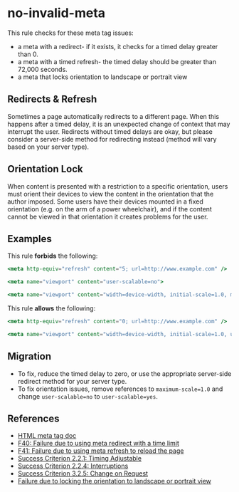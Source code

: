 # no-invalid-meta

This rule checks for these meta tag issues:

- a meta with a redirect- if it exists, it checks for a timed delay greater than 0.
- a meta with a timed refresh- the timed delay should be greater than 72,000 seconds.
- a meta that locks orientation to landscape or portrait view

## Redirects & Refresh

Sometimes a page automatically redirects to a different page. When this happens after a timed delay, it is an unexpected change of context that may interrupt the user. Redirects without timed delays are okay, but please consider a server-side method for redirecting instead (method will vary based on your server type).

## Orientation Lock

When content is presented with a restriction to a specific orientation, users must orient their devices to view the content in the orientation that the author imposed. Some users have their devices mounted in a fixed orientation (e.g. on the arm of a power wheelchair), and if the content cannot be viewed in that orientation it creates problems for the user.

## Examples

This rule **forbids** the following:

```hbs
<meta http-equiv="refresh" content="5; url=http://www.example.com" />
```

```hbs
<meta name="viewport" content="user-scalable=no">
```

```hbs
<meta name="viewport" content="width=device-width, initial-scale=1.0, maximum-scale=1.0">
```

This rule **allows** the following:

```hbs
<meta http-equiv="refresh" content="0; url=http://www.example.com" />
```

```hbs
<meta name="viewport" content="width=device-width, initial-scale=1.0, user-scalable=yes">
```

## Migration

- To fix, reduce the timed delay to zero, or use the appropriate server-side redirect method for your server type.
- To fix orientation issues, remove references to `maximum-scale=1.0` and change `user-scalable=no` to `user-scalable=yes`.

## References

- [HTML meta tag doc](https://www.w3schools.com/tags/tag_meta.asp)
- [F40: Failure due to using meta redirect with a time limit](https://www.w3.org/WAI/WCAG21/Techniques/failures/F40)
- [F41: Failure due to using meta refresh to reload the page](https://www.w3.org/WAI/WCAG21/Techniques/failures/F41)
- [Success Criterion 2.2.1: Timing Adjustable](https://www.w3.org/WAI/WCAG21/Understanding/timing-adjustable)
- [Success Criterion 2.2.4: Interruptions](https://www.w3.org/WAI/WCAG21/Understanding/interruptions)
- [Success Criterion 3.2.5: Change on Request](https://www.w3.org/WAI/WCAG21/Understanding/change-on-request)
- [Failure due to locking the orientation to landscape or portrait view](https://www.w3.org/WAI/WCAG21/Techniques/failures/F97)
